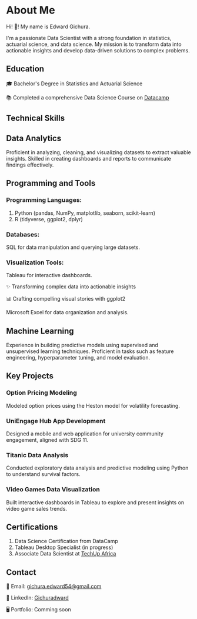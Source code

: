 # About Me
Hi! 👋! My name is Edward Gichura.

I'm a passionate Data Scientist with a strong foundation in statistics, actuarial science, and data science. My mission is to transform data into actionable insights and develop data-driven solutions to complex problems.

## Education
🎓 Bachelor's Degree in Statistics and Actuarial Science

📚 Completed a comprehensive Data Science Course on [Datacamp](datacamp.com)

## Technical Skills
## Data Analytics
Proficient in analyzing, cleaning, and visualizing datasets to extract valuable insights.
Skilled in creating dashboards and reports to communicate findings effectively.
## Programming and Tools
### Programming Languages:

1. Python (pandas, NumPy, matplotlib, seaborn, scikit-learn)
2. R (tidyverse, ggplot2, dplyr)
### Databases:

SQL for data manipulation and querying large datasets.
### Visualization Tools:

Tableau for interactive dashboards.

✨ Transforming complex data into actionable insights

📊 Crafting compelling visual stories with ggplot2

Microsoft Excel for data organization and analysis.
## Machine Learning
Experience in building predictive models using supervised and unsupervised learning techniques.
Proficient in tasks such as feature engineering, hyperparameter tuning, and model evaluation.

## Key Projects
### Option Pricing Modeling

Modeled option prices using the Heston model for volatility forecasting.
### UniEngage Hub App Development

Designed a mobile and web application for university community engagement, aligned with SDG 11.
### Titanic Data Analysis

Conducted exploratory data analysis and predictive modeling using Python to understand survival factors.
### Video Games Data Visualization

Built interactive dashboards in Tableau to explore and present insights on video game sales trends.


## Certifications
1. Data Science Certification from DataCamp
2. Tableau Desktop Specialist (in progress)
3. Associate Data Scientist at [TechUp Africa](www.powen.com)


## Contact
📧 Email: gichura.edward54@gmail.com 

💼 LinkedIn: [Gichuradward](www.linkeldn.com)

🖥️ Portfolio: Comming soon



<!--
**Ejay123-tech/Ejay123-tech** is a ✨ _special_ ✨ repository because its `README.md` (this file) appears on your GitHub profile.

Here are some ideas to get you started:

- 🔭 I’m currently working on ...
- 🌱 I’m currently learning ...
- 👯 I’m looking to collaborate on ...
- 🤔 I’m looking for help with ...
- 💬 Ask me about ...
- 📫 How to reach me: ...
- 😄 Pronouns: ...
- ⚡ Fun fact: ...
-->

